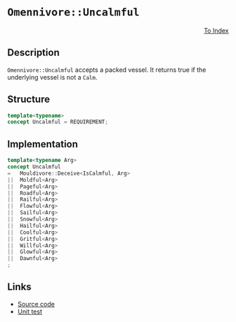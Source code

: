 <!-- Copyright 2024 Feng Mofan
SPDX-License-Identifier: Apache-2.0 -->

# `Omennivore::Uncalmful`

<p style='text-align: right;'><a href="../../concepts.md#omennivore-uncalmful">To Index</a></p>

## Description

`Omennivore::Uncalmful` accepts a packed vessel.
It returns true if the underlying vessel is not a `Calm`.

## Structure

```C++
template<typename>
concept Uncalmful = REQUIREMENT;
```

## Implementation

```C++
template<typename Arg>
concept Uncalmful
=   Mouldivore::Deceive<IsCalmful, Arg>
||  Moldful<Arg>
||  Pageful<Arg>
||  Roadful<Arg>
||  Railful<Arg>
||  Flowful<Arg>
||  Sailful<Arg>
||  Snowful<Arg>
||  Hailful<Arg>
||  Coolful<Arg>
||  Gritful<Arg>
||  Willful<Arg>
||  Glowful<Arg>
||  Dawnful<Arg>
;
```

## Links

- [Source code](../../../../conceptrodon/omennivore/concepts/uncalmful.hpp)
- [Unit test](../../../../tests/unit/concepts/omennivore/uncalmful.test.hpp)
